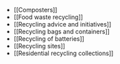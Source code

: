 - [[Composters]]
- [[Food waste recycling]]
- [[Recycling advice and initiatives]]
- [[Recycling bags and containers]]
- [[Recycling of batteries]]
- [[Recycling sites]]
- [[Residential recycling collections]]
